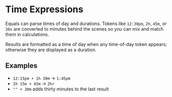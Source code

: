 # Time Expressions

Equals can parse times of day and durations. Tokens like `12:30pm`, `2h`,
`45m`, or `30s` are converted to minutes behind the scenes so you can mix and
match them in calculations.

Results are formatted as a time of day when any time-of-day token appears;
otherwise they are displayed as a duration.

## Examples
- `12:15pm + 1h 30m` → `1:45pm`
- `1h 15m + 45m` → `2hr`
- `"" + 30m` adds thirty minutes to the last result

